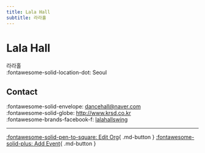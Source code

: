 ```yaml
---
title: Lala Hall
subtitle: 라라홀
---
```


# Lala Hall

라라홀  
:fontawesome-solid-location-dot: Seoul  


## Contact

:fontawesome-solid-envelope: <dancehall@naver.com>  
:fontawesome-solid-globe: <http://www.krsd.co.kr>  
:fontawesome-brands-facebook-f: [lalahallswing](https://www.facebook.com/lalahallswing)  

---

[:fontawesome-solid-pen-to-square: Edit Org](https://github.com/swingdance/orgs/issues/new?assignees=&labels=update+org&projects=&template=03-update_entity.yml&title=Update%20Org%3A%20ko_KR%20%E2%80%A2%20Lala%20Hall&region=ko_KR&id=lala-hall&name=Lala%20Hall){ .md-button } [:fontawesome-solid-plus: Add Event](https://github.com/swingdance/events/issues/new?assignees=&labels=add+event&projects=&template=02-add_entity.yml&title=Add%20Event%3A%20ko_KR%20%E2%80%A2%20%3CName%3E&region=ko_KR&province=Seoul&city=Seoul&org_id=lala-hall){ .md-button }

